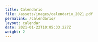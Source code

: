 ```yaml
---
title: Calendario
file: /assets/images/calendario_2021.pdf
permalink: /calendario/
layout: calendar
date: 2021-01-22T10:05:33.227Z
weight: 2
---
```

